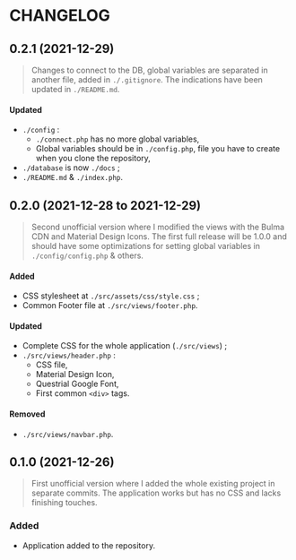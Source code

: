 # CHANGELOG

## 0.2.1 (2021-12-29)

> Changes to connect to the DB, global variables are separated in another file, added in `./.gitignore`. The indications have been updated in `./README.md`.

#### Updated

- `./config` :
  - `./connect.php` has no more global variables,
  - Global variables should be in `./config.php`, file you have to create when you clone the repository,
- `./database` is now `./docs` ;
- `./README.md` & `./index.php`.

## 0.2.0 (2021-12-28 to 2021-12-29)

> Second unofficial version where I modified the views with the Bulma CDN and Material Design Icons. The first full release will be 1.0.0 and should have some optimizations for setting global variables in `./config/config.php` & others.

#### Added

- CSS stylesheet at `./src/assets/css/style.css` ;
- Common Footer file at `./src/views/footer.php`.

#### Updated

- Complete CSS for the whole application (`./src/views`) ;
- `./src/views/header.php` :
  - CSS file,
  - Material Design Icon,
  - Questrial Google Font,
  - First common ```<div>``` tags.

#### Removed

- `./src/views/navbar.php`.

## 0.1.0 (2021-12-26)

> First unofficial version where I added the whole existing project in separate commits. The application works but has no CSS and lacks finishing touches.

### Added

- Application added to the repository.